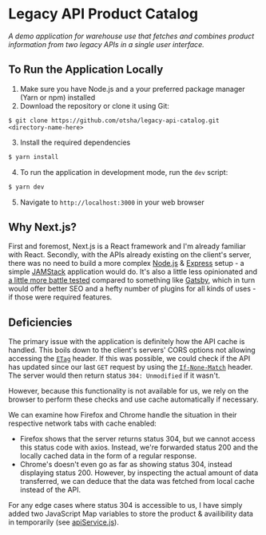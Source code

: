 # Legacy API Product Catalog

*A demo application for warehouse use that fetches and combines product information from two legacy APIs in a single user interface.*

## To Run the Application Locally

1. Make sure you have Node.js and a your preferred package manager (Yarn or npm) installed
2. Download the repository or clone it using Git:
```
$ git clone https://github.com/otsha/legacy-api-catalog.git <directory-name-here>
```
3. Install the required dependencies 
```bash
$ yarn install
```
4. To run the application in development mode, run the ```dev``` script:
```bash
$ yarn dev
```
5. Navigate to ```http://localhost:3000``` in your web browser


## Why Next.js?
First and foremost, Next.js is a React framework and I'm already familiar with React. Secondly, with the APIs already existing on the client's server, there was no need to build a more complex [Node.js](https://nodejs.org/en/) & [Express](https://github.com/expressjs/express) setup - a simple [JAMStack](https://jamstack.org/) application would do. It's also a little less opinionated and [a little more battle tested](https://nextjs.org/showcase) compared to something like [Gatsby](https://www.gatsbyjs.com/), which in turn would offer better SEO and a hefty number of plugins for all kinds of uses - if those were required features.

## Deficiencies
The primary issue with the application is definitely how the API cache is handled. This boils down to the client's servers' CORS options not allowing accessing the [```ETag```](https://developer.mozilla.org/en-US/docs/Web/HTTP/Headers/ETag) header. If this was possible, we could check if the API has updated since our last ```GET``` request by using the [```If-None-Match```](https://developer.mozilla.org/en-US/docs/Web/HTTP/Headers/If-None-Match) header. The server would then return status ```304: Unmodified``` if it wasn't.

However, because this functionality is not available for us, we rely on the browser to perform these checks and use cache automatically if necessary. 

We can examine how Firefox and Chrome handle the situation in their respective network tabs with cache enabled:
- Firefox shows that the server returns status 304, but we cannot access this status code with axios. Instead, we're forwarded status 200 and the locally cached data in the form of a regular response.
- Chrome's doesn't even go as far as showing status 304, instead displaying status 200. However, by inspecting the actual amount of data transferred, we can deduce that the data was fetched from local cache instead of the API.

For any edge cases where status 304 is accessible to us, I have simply added two JavaScript Map variables to store the product & availibility data in temporarily (see [apiService.js](./services/apiService.js)).